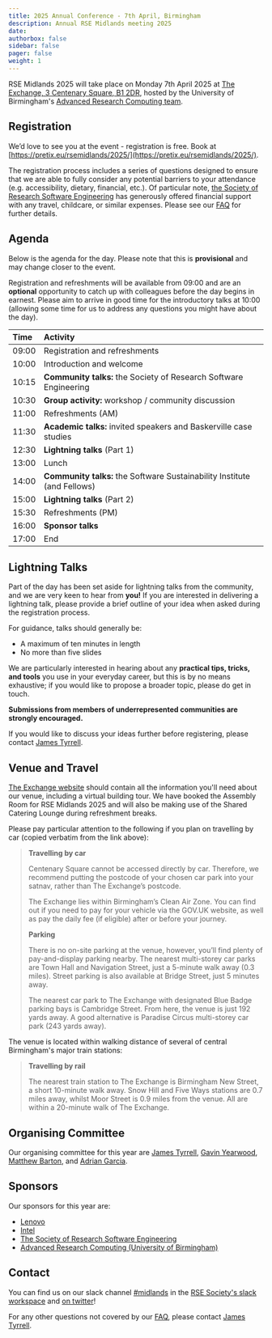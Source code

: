 ```yaml
---
title: 2025 Annual Conference - 7th April, Birmingham
description: Annual RSE Midlands meeting 2025 
date:
authorbox: false
sidebar: false
pager: false
weight: 1
---
```


RSE Midlands 2025 will take place on Monday 7th April 2025 at
[The Exchange, 3 Centenary Square, B1 2DR](https://conferences.bham.ac.uk/venues/the-exchange/),
hosted by the University of Birmingham's
[Advanced Research Computing team](https://www.birmingham.ac.uk/research/arc/team). 

## Registration

We’d love to see you at the event - registration is free. Book at [https://pretix.eu/rsemidlands/2025/](https://pretix.eu/rsemidlands/2025/). 

The registration process includes a series of questions designed to ensure that we are able to fully consider any
potential barriers to your attendance (e.g. accessibility, dietary, financial, etc.).
Of particular note, [the Society of Research Software Engineering](https://society-rse.org) has generously offered
financial support with any travel, childcare, or similar expenses. Please see our [FAQ](https://pretix.eu/rsemidlands/2025/page/faq/)
for further details.

## Agenda

Below is the agenda for the day. Please note that this is **provisional** and may change closer to the event.

Registration and refreshments will be available from 09:00 and are an **optional** opportunity to catch up with
colleagues before the day begins in earnest. Please aim to arrive in good time for the introductory talks at 10:00
(allowing some time for us to address any questions you might have about the day).

| Time  | Activity                                                                 |
| :---- | :----------------------------------------------------------------------- |
| 09:00 | Registration and refreshments                                            |
| 10:00 | Introduction and welcome                                                 |
| 10:15 | **Community talks:** the Society of Research Software Engineering        |
| 10:30 | **Group activity:** workshop / community discussion                      |
| 11:00 | Refreshments (AM)                                                        |
| 11:30 | **Academic talks:** invited speakers and Baskerville case studies        |
| 12:30 | **Lightning talks** (Part 1)                                             |
| 13:00 | Lunch                                                                    |
| 14:00 | **Community talks:** the Software Sustainability Institute (and Fellows) |
| 15:00 | **Lightning talks** (Part 2)                                             |
| 15:30 | Refreshments (PM)                                                        |
| 16:00 | **Sponsor talks**                                                        |
| 17:00 | End                                                                      |

## Lightning Talks

Part of the day has been set aside for lightning talks from the community, and we are very keen to hear from **you!**
If you are interested in delivering a lightning talk, please provide a brief outline of your idea when asked during the
registration process.

For guidance, talks should generally be:

- A maximum of ten minutes in length
- No more than five slides

We are particularly interested in hearing about any **practical tips, tricks, and tools** you use in your everyday career, but this is by no means exhaustive; if you would like to propose a broader topic, please do get in touch.

**Submissions from members of underrepresented communities are strongly encouraged.**

If you would like to discuss your ideas further before registering, please contact [James Tyrrell](mailto:j.m.tyrrell@bham.ac.uk).

## Venue and Travel

[The Exchange website](https://conferences.bham.ac.uk/venues/the-exchange/) should contain all the information you'll
need about our venue, including a virtual building tour. We have booked the Assembly Room for RSE Midlands 2025 and will
also be making use of the Shared Catering Lounge during refreshment breaks.

Please pay particular attention to the following if you plan on travelling by car
(copied verbatim from the link above):

> **Travelling by car**
>
> Centenary Square cannot be accessed directly by car. Therefore, we recommend putting the postcode of your chosen car park into your satnav, rather than The Exchange’s postcode.
>
> The Exchange lies within Birmingham’s Clean Air Zone. You can find out if you need to pay for your vehicle via the GOV.UK website, as well as pay the daily fee (if eligible) after or before your journey.
>
> **Parking**
>
> There is no on-site parking at the venue, however, you’ll find plenty of pay-and-display parking nearby. The nearest multi-storey car parks are Town Hall and Navigation Street, just a 5-minute walk away (0.3 miles). Street parking is also available at Bridge Street, just 5 minutes away.
>
> The nearest car park to The Exchange with designated Blue Badge parking bays is Cambridge Street. From here, the venue is just 192 yards away. A good alternative is Paradise Circus multi-storey car park (243 yards away).

The venue is located within walking distance of several of central Birmingham's major train stations:

> **Travelling by rail**
>
> The nearest train station to The Exchange is Birmingham New Street, a short 10-minute walk away. Snow Hill and Five Ways stations are 0.7 miles away, whilst Moor Street is 0.9 miles from the venue. All are within a 20-minute walk of The Exchange.

## Organising Committee

Our organising committee for this year are [James Tyrrell](https://www.birmingham.ac.uk/research/arc/rsg/staff/james-tyrrell),
[Gavin Yearwood](https://www.birmingham.ac.uk/research/arc/rsg/staff/gavin-yearwood),
[Matthew Barton](https://www.birmingham.ac.uk/research/arc/rsg/staff/matthew-barton),
and [Adrian Garcia](https://www.birmingham.ac.uk/research/arc/rsg/staff/adrian-garcia).

## Sponsors

Our sponsors for this year are:

- [Lenovo](https://www.lenovo.com/)
- [Intel](https://www.intel.com/)
- [The Society of Research Software Engineering](https://society-rse.org/)
- [Advanced Research Computing (University of Birmingham)](https://www.birmingham.ac.uk/research/arc)

## Contact

You can find us on our slack channel [#midlands](https://ukrse.slack.com/archives/C02333HNA64) in the [RSE Society's slack workspace](https://join.slack.com/t/ukrse/signup) and [on twitter](https://twitter.com/RSE_Midlands)!

For any other questions not covered by our [FAQ](https://ukrse.slack.com/archives/C02333HNA64), please contact [James Tyrrell](mailto:j.m.tyrrell@bham.ac.uk). 
